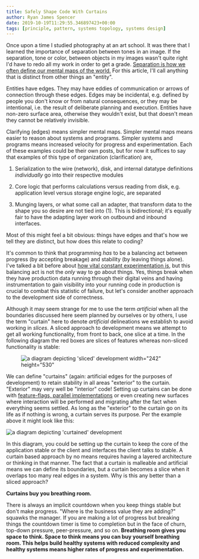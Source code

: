 ```yaml
---
title: Safely Shape Code With Curtains
author: Ryan James Spencer
date: 2019-10-19T11:29:55.346897423+00:00
tags: [principle, pattern, systems topology, systems design]
---
```


Once upon a time I studied photography at an art school. It was there that I
learned the importance of separation between tones in an image. If the
separation, tone or color, between objects in my images wasn't quite right I'd
have to redo all my work in order to get a grade. [Separation is how we often
define our mental maps of the
world.](https://en.wikipedia.org/wiki/Gestalt_psychology) For this article, I'll
call anything that is distinct from other things an "entity".

Entities have edges. They may have eddies of communication or arrows of
connection through these edges. Edges may be incidental, e.g. defined by people
you don't know or from natural consequences, or they may be intentional, i.e.
the result of deliberate planning and execution. Entities have non-zero surface
area, otherwise they wouldn't exist, but that doesn't mean they cannot be
relatively invisible.

Clarifying (edges) means simpler mental maps. Simpler mental maps means easier
to reason about systems and programs. Simpler systems and programs means
increased velocity for progress and experimentation. Each of these examples
could be their own posts, but for now it suffices to say that examples of this
type of organization (clarification) are,

1. Serialization to the wire (network), disk, and internal datatype definitions
   _individually_ go into their respective modules

2. Core logic that performs calculations versus reading from disk, e.g.
   application level versus storage engine logic, are separated

3. Munging layers, or what some call an adapter, that transform data to the
   shape you so desire are not tied into (1). This is bidirectional; it's
   equally fair to have the adapting layer work on outbound and inbound
   interfaces.

Most of this might feel a bit obvious: things have edges and that's how
we tell they are distinct, but how does this relate to coding?

It's common to think that programming _has_ to be a balancing act between
progress (by accepting breakage) and stability (by leaving things alone). I've
talked a bit before about [how vital constant experimentation
is](https://www.justanotherdot.com/posts/may-you-be-the-author-of-two-to-the-n-programs.html),
but this balancing act is not the _only_ way to go about things. Yes, things
break when they have production data running through their digital veins and
having instrumentation to gain visibility into your running code in production
is crucial to combat this statistic of failure, but let's consider another
approach to the development side of correctness.

Although it may seem strange for me to use the term _artificial_ when all the
boundaries discussed here seem planned by ourselves or by others, I use the term
"curtain" here to denote _artificial_ delineations we establish to avoid working
in _slices_. A sliced approach to development means we attempt to get all
working functionality, from front to back, one slice at a time. In the following
diagram the red boxes are slices of features whereas non-sliced functionality is
stable:

<figure class="image is-1by2">
  <img
    src="/assets/images/sliced-development-example.png"
    alt="a diagram depicting 'sliced' development"
    title="An example of 'sliced' development">
    width="242"
    height="530"
  </img>
</figure>

We can define "curtains" (again: artificial edges for the purposes of
development) to retain stability in all areas "exterior" to the curtain.
"Exterior" may very well be "interior" code! Setting up curtains can be done
with [feature-flags, parallel
implementations](https://www.justanotherdot.com/posts/move-fast-and-tuck-code-into-the-shadows.html)
or even creating new surfaces where interaction will be performed and migrating
after the fact when everything seems settled. As long as the "exterior" to the
curtain go on its life as if nothing is wrong, a curtain serves its purpose. Per
the example above it might look like this:

![a diagram depicting 'curtained'
development](/assets/images/curtained-development-example.png "An example of
'curtained' development")

In this diagram, you could be setting up the curtain to keep the core of the
application stable or the client and interfaces the client talks to stable. A
curtain based approach by no means requires having a layered architecture or
thinking in that manner. The fact that a curtain is malleable and artificial
means we can define its boundaries, but a curtain becomes a slice when it
overlaps too many real edges in a system. Why is this any better than a sliced
approach?

**Curtains buy you breathing room.**

There is always an implicit countdown when you keep things stable but don't make
progress. "Where is the business value they are adding?" squawks the manager. If
you are making a lot of progress but breaking things the countdown timer is time
to completion but in the face of churn, top-down pressure, peer-pressure, and so
on. **Breathing room gives you space to think. Space to think means you can buy
yourself breathing room. This helps build healthy systems with reduced
complexity and healthy systems means higher rates of progress and
experimentation.**
